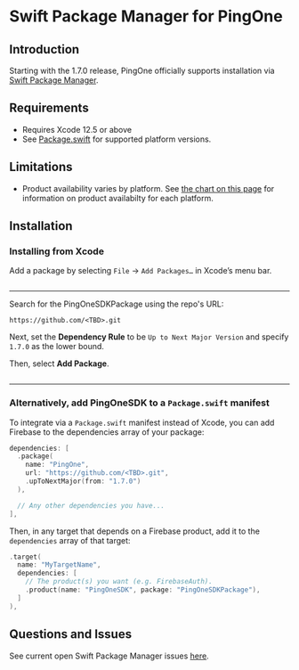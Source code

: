 # Swift Package Manager for PingOne

## Introduction

Starting with the 1.7.0 release, PingOne officially supports installation via [Swift
Package Manager](https://swift.org/package-manager/).

## Requirements

- Requires Xcode 12.5 or above
- See [Package.swift](Package.swift) for supported platform versions.

## Limitations

- Product availability varies by platform. See [the chart on this page](https://firebase.google.com/docs/ios/learn-more#firebase_library_support_by_platform)
  for information on product availabilty for each platform.

## Installation

### Installing from Xcode

Add a package by selecting `File` → `Add Packages…` in Xcode’s menu bar.

<image>

---

Search for the PingOneSDKPackage using the repo's URL:
```console
https://github.com/<TBD>.git
```

Next, set the **Dependency Rule** to be `Up to Next Major Version` and specify `1.7.0` as the lower bound.

Then, select **Add Package**.

<image>

---

### Alternatively, add PingOneSDK to a `Package.swift` manifest

To integrate via a `Package.swift` manifest instead of Xcode, you can add
Firebase to the dependencies array of your package:

```swift
dependencies: [
  .package(
    name: "PingOne",
    url: "https://github.com/<TBD>.git",
    .upToNextMajor(from: "1.7.0")
  ),

  // Any other dependencies you have...
],
```

Then, in any target that depends on a Firebase product, add it to the `dependencies`
array of that target:

```swift
.target(
  name: "MyTargetName",
  dependencies: [
    // The product(s) you want (e.g. FirebaseAuth).
    .product(name: "PingOneSDK", package: "PingOneSDKPackage"),
  ]
),
```

## Questions and Issues

See current open Swift Package Manager issues
[here](https://github.com/firebase/firebase-ios-sdk/labels/Swift%20Package%20Manager).
